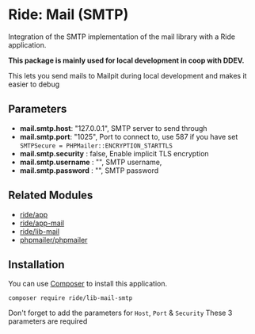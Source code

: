 # Ride: Mail (SMTP)

Integration of the SMTP implementation of the mail library with a Ride application.

__This package is mainly used for local development in coop with DDEV.__

This lets you send mails to Mailpit during local development and makes it easier to debug

## Parameters

* __mail.smtp.host__: "127.0.0.1", SMTP server to send through
* __mail.smtp.port__: "1025", Port to connect to, use 587 if you have set `SMTPSecure = PHPMailer::ENCRYPTION_STARTTLS`
* __mail.smtp.security__ : false, Enable implicit TLS encryption
* __mail.smtp.username__ : "", SMTP username,
* __mail.smtp.password__ : "", SMTP password

## Related Modules

- [ride/app](https://github.com/all-ride/ride-app)
- [ride/app-mail](https://github.com/all-ride/ride-app-mail)
- [ride/lib-mail](https://github.com/all-ride/ride-lib-mail)
- [phpmailer/phpmailer](https://github.com/PHPMailer/PHPMailer)

## Installation

You can use [Composer](http://getcomposer.org) to install this application.

```
composer require ride/lib-mail-smtp
```

Don't forget to add the parameters for `Host`, `Port` &  `Security`
These 3 parameters are required
